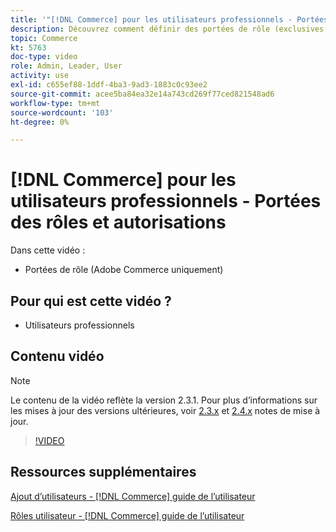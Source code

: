 ```yaml
---
title: '"[!DNL Commerce] pour les utilisateurs professionnels - Portées des rôles et autorisations"'
description: Découvrez comment définir des portées de rôle (exclusives à Adobe Commerce) et les autorisations associées par site ou magasin.
topic: Commerce
kt: 5763
doc-type: video
role: Admin, Leader, User
activity: use
exl-id: c655ef88-1ddf-4ba3-9ad3-1883c0c93ee2
source-git-commit: acee5ba84ea32e14a743cd269f77ced821548ad6
workflow-type: tm+mt
source-wordcount: '103'
ht-degree: 0%

---
```


# [!DNL Commerce] pour les utilisateurs professionnels - Portées des rôles et autorisations

Dans cette vidéo :

- Portées de rôle (Adobe Commerce uniquement)

## Pour qui est cette vidéo ?

- Utilisateurs professionnels

## Contenu vidéo

>[!NOTE]
>
>Le contenu de la vidéo reflète la version 2.3.1. Pour plus d’informations sur les mises à jour des versions ultérieures, voir [ 2.3.x](https://devdocs.magento.com/guides/v2.3/release-notes/bk-release-notes.html) et [2.4.x](https://devdocs.magento.com/guides/v2.4/release-notes/bk-release-notes.html) notes de mise à jour.

>[!VIDEO](https://video.tv.adobe.com/v/35948?quality=12&learn=on)

## Ressources supplémentaires

[Ajout d’utilisateurs - [!DNL Commerce] guide de l’utilisateur](https://docs.magento.com/user-guide/system/permissions-users-all.html)

[Rôles utilisateur - [!DNL Commerce] guide de l’utilisateur](https://docs.magento.com/user-guide/system/permissions-user-roles.html)
